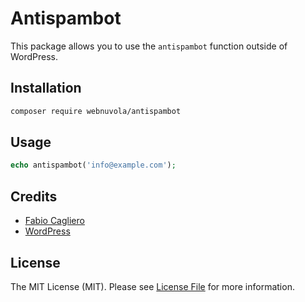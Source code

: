 # Antispambot
This package allows you to use the `antispambot` function outside of WordPress.

## Installation
```bash
composer require webnuvola/antispambot
```

## Usage
```php
echo antispambot('info@example.com');
```

## Credits
- [Fabio Cagliero](https://github.com/fab120)
- [WordPress](https://wordpress.org/)

## License
The MIT License (MIT). Please see [License File](LICENSE) for more information.
